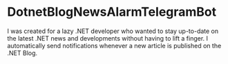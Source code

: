 # DotnetBlogNewsAlarmTelegramBot
I was created for a lazy .NET developer who wanted to stay up-to-date on the latest .NET news and developments without having to lift a finger. I automatically send notifications whenever a new article is published on the .NET Blog.

